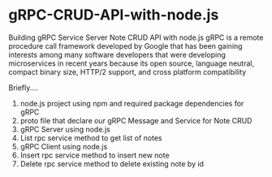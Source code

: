 # gRPC-CRUD-API-with-node.js
Building gRPC Service Server Note CRUD API with node.js
gRPC is a remote procedure call framework developed by Google that has been gaining interests among many software developers that were developing microservices in recent years because its open source, language neutral, compact binary size, HTTP/2 support, and cross platform compatibility

Briefly....
1) node.js project using npm and required package dependencies for gRPC
2) proto file that declare our gRPC Message and Service for Note CRUD
3) gRPC Server using node.js
4) List rpc service method to get list of notes
5) gRPC Client using node.js
6) Insert rpc service method to insert new note
7) Delete rpc service method to delete existing note by id
